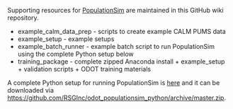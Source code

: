 Supporting resources for [PopulationSim](https://github.com/activitysim/populationsim) are maintained in 
this GitHub wiki repository.

  - example_calm_data_prep - scripts to create example CALM PUMS data
  - example_setup - example setups 
  - example_batch_runner - example batch script to run PopulationSim using the complete Python setup below
  - training_package - complete zipped Anaconda install + example_setup + validation scripts + ODOT training materials

A complete Python setup for running PopulationSim is [here](https://github.com/RSGInc/odot_populationSim_python) and it can be downloaded via https://github.com/RSGInc/odot_populationsim_python/archive/master.zip.
